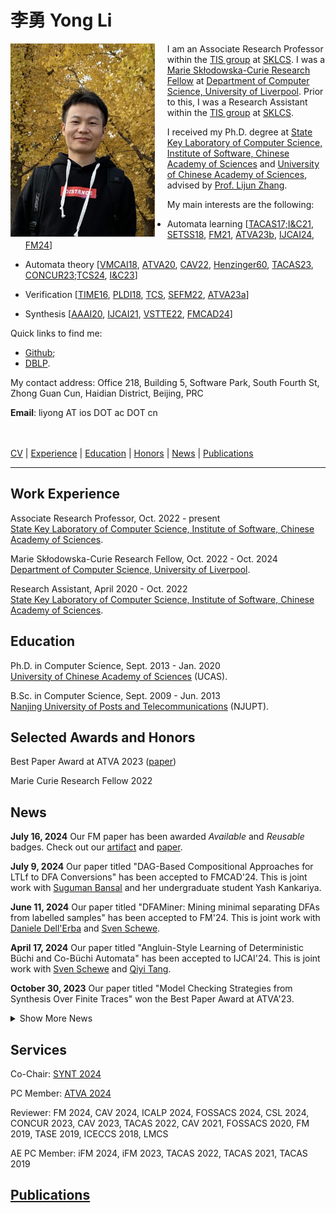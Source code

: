 # 李勇  Yong Li 

<div style="float:left; padding-right:20px;">
    <img src="./img/pic.jpg" alt="liyong" width="230.7" height="309.3">
</div>


I am an Associate Research Professor within the <a href="https://tis.ios.ac.cn/">TIS group</a> at <a href="http://lcs.ios.ac.cn/"> SKLCS</a>.
I was a <a href="https://marie-sklodowska-curie-actions.ec.europa.eu/">Marie Skłodowska-Curie Research Fellow</a> at <a href="https://www.liverpool.ac.uk/computer-science/">Department of Computer Science, University of Liverpool</a>.
Prior to this, I was a Research Assistant within the <a href="https://tis.ios.ac.cn/">TIS group</a> at <a href="http://lcs.ios.ac.cn/"> SKLCS</a>.

I received my Ph.D. degree at <a href="http://lcs.ios.ac.cn/">State Key Laboratory of Computer Science, Institute of Software, Chinese Academy of Sciences</a> and <a href="https://english.ucas.ac.cn">University of Chinese Academy of Sciences</a>, advised by <a href="https://iscasmc.ios.ac.cn/?page_id=148">Prof. Lijun Zhang</a>.

My main interests are the following:
+ Automata learning [[TACAS17;I&C21](https://tis.ios.ac.cn/roll/lib/exe/fetch.php?media=iandc.pdf), [SETSS18](https://link.springer.com/chapter/10.1007/978-3-030-17601-3_2), [FM21](./pdf/FM2021.pdf), [ATVA23b](./pdf/ATVA23b.pdf), [IJCAI24](./pdf/IJCAI24.pdf), [FM24](./pdf/FM2024.pdf)]

+ Automata theory [[VMCAI18](https://link.springer.com/chapter/10.1007/978-3-319-73721-8_15), [ATVA20](https://arxiv.org/abs/2007.02282), [CAV22](https://arxiv.org/abs/2206.13739), [Henzinger60](https://link.springer.com/chapter/10.1007/978-3-031-22337-2_9), [TACAS23](https://arxiv.org/abs/2301.01890), [CONCUR23;TCS24](https://arxiv.org/abs/2305.09966), [I&C23](https://arxiv.org/abs/2109.12828)]

+ Verification [[TIME16](https://arxiv.org/pdf/1606.08116v2), [PLDI18](https://ondrik.github.io/publications/pldi18-semidet-buchi-compl.pdf), [TCS](https://www.sciencedirect.com/science/article/pii/S030439752200425X), [SEFM22](https://link.springer.com/chapter/10.1007/978-3-031-17108-6_20), [ATVA23a](./pdf/ATVA2023a.pdf)]

+ Synthesis [[AAAI20](https://ojs.aaai.org/index.php/AAAI/article/view/6528), [IJCAI21](https://www.ijcai.org/proceedings/2021/570), [VSTTE22](https://link.springer.com/chapter/10.1007/978-3-031-25803-9_1), [FMCAD24](https://repositum.tuwien.at/handle/20.500.12708/200795)]


Quick links to find me:
+ <a href="https://github.com/liyong31">Github</a>;
+ <a href="https://dblp.org/pid/93/2334-31.html">DBLP</a>.

<p>My contact address: Office 218, Building 5, Software Park, South Fourth St, Zhong Guan Cun, Haidian District, Beijing, PRC</p>

**Email**: liyong AT ios DOT ac DOT cn

<br><br>
[CV](./pdf/cv.pdf) | [Experience](#work-experience) | [Education](#education)
| [Honors](#selected-awards-and-honors)  | [News](#news) | [Publications](#publications) 

---
## Work Experience

Associate Research Professor, Oct. 2022 - present <br/>
<a href="http://lcs.ios.ac.cn/">State Key Laboratory of Computer Science, Institute of Software, Chinese Academy of Sciences</a>.

Marie Skłodowska-Curie Research Fellow, Oct. 2022 - Oct. 2024 <br/>
<a href="https://www.liverpool.ac.uk/computer-science/">Department of Computer Science, University of Liverpool</a>.

Research Assistant, April 2020 - Oct. 2022 <br/>
<a href="http://lcs.ios.ac.cn/">State Key Laboratory of Computer Science, Institute of Software, Chinese Academy of Sciences</a>.


## Education

Ph.D. in Computer Science, Sept. 2013 - Jan. 2020 <br/>
<a href="https://english.ucas.ac.cn">University of Chinese Academy of Sciences</a> (UCAS).

B.Sc. in Computer Science, Sept. 2009 - Jun. 2013 <br/>
<a href="http://www.njupt.edu.cn/en/">Nanjing University of Posts and Telecommunications</a> (NJUPT).


## Selected Awards and Honors
<!-- Your honors content goes here -->
Best Paper Award at ATVA 2023 ([paper](./pdf/ATVA2023a.pdf))

Marie Curie Research Fellow 2022





## News
<!-- Your news content goes here -->
<!-- First 5 news items -->
**July 16, 2024**
Our FM paper has been awarded *Available* and *Reusable* badges. Check out our [artifact](https://zenodo.org/records/12528885) and [paper](pdf/FM2024.pdf).  

**July 9, 2024**
Our paper titled "DAG-Based Compositional Approaches for LTLf to DFA Conversions" has been accepted to FMCAD'24.
This is joint work with [Suguman Bansal](https://suguman.github.io/) and her undergraduate student Yash Kankariya.

**June 11, 2024**
Our paper titled "DFAMiner: Mining minimal separating DFAs from labelled samples" has been accepted to FM'24.
This is joint work with [Daniele Dell'Erba](https://cgi.csc.liv.ac.uk/~dde/) and [Sven Schewe](https://cgi.csc.liv.ac.uk/~sven/).

**April 17, 2024**
Our paper titled "Angluin-Style Learning of Deterministic Büchi and Co-Büchi Automata" has been accepted to IJCAI'24.
This is joint work with [Sven Schewe](https://cgi.csc.liv.ac.uk/~sven/) and [Qiyi Tang](https://sites.google.com/view/qiyitang/).

**October 30, 2023**
Our paper titled "Model Checking Strategies from Synthesis Over Finite Traces" won the Best Paper Award at ATVA'23.


<details>
  <summary>Show More News</summary>

  <p><strong>July 1, 2023</strong><br>
Two papers are accepted by ATVA'23:

 "On Strategies in Synthesis Over Finite Traces" with Suguman Bansal, Lucas Martinelli Tabajara, Moshe Vardi and Andrew Wells, <br>

  "A novel family of finite automata for recognizing and learning omega-regular languages" with Sven Schewe and Qiyi Tang. </p>


  <!-- Remaining news items -->
  <p><strong>June 29, 2023</strong><br>
Our tool [lisa](https://github.com/liyong31/lisa) has won the third place in the LTLf track at [SYNTCOMP 2023](http://www.syntcomp.org/)! </p>

  <p><strong>June 28, 2023</strong><br>
Paper titled ["Singly Exponential Translation of Alternating Weak Büchi Automata to Unambiguous Büchi Automata"](https://arxiv.org/pdf/2305.09966.pdf) accepted by CONCUR'23. 
This is joint work with Sven Schewe and Moshe Vardi.</p>

  <p><strong>December 23, 2022</strong><br>
  Paper titled "Modular Mix-and-Match Complementation of Büchi automata" accepted by TACAS'23.<br>
  This is joint work with Vojtěch Havlena, Ondřej Lengál, Barbora Šmahlíková, and Andrea Turrini.</p>

  <p><strong>September 6, 2022</strong><br>
  Paper titled "Compositional Safety LTL Synthesis" accepted by VSTTE'22.<br>
  This is joint work with Suguman Bansal, Giuseppe De Giacomo, Antonio Di Stasio, Moshe Y. Vardi, and Shufang Zhu.</p>

  <p><strong>August 1, 2022</strong><br>
  Excited to present joint work with Moshe on Büchi determinization at <a href="https://vardifest.github.io/">VardiFest</a> to celebrate the pioneering role of Moshe Vardi in many fields.<br>
  My slide deck is available <a href="./pdf/VardiFest-talk.pdf">here</a>.</p>

  <p><strong>July 8, 2022</strong><br>
  Paper titled "Synthesizing Ranking Functions for Loop Programs via SVM" accepted by Theoretical Computer Science Journal.<br>
  <a href="./pdf/Henzinger-60.pdf">This work</a> extends our ICFEM'19 paper by utilizing SVM to learn multiphase ranking functions.</p>

  <p><strong>June 6, 2022</strong><br>
  Check out our invited <a href="./pdf/Henzinger-60.pdf">paper</a> on Büchi complementation to Thomas Henzinger Festschrift - Conference celebrating his 60th birthday.</p>

  <p><strong>June 4, 2022</strong><br>
  Submission to CAV-AE 2022 awarded <a href="https://doi.org/10.5281/zenodo.6558928">Available</a> and Reusable badges.</p>

  <p><strong>May 1, 2022</strong><br>
  Paper titled "Divide-and-Conquer Determinization of Büchi Automata based on SCC Decomposition" accepted to CAV 2022. This is joint work with Andrea Turrini, Weizhi Feng, Moshe Vardi, and Lijun Zhang.</p>

  <!-- Add more news items as needed -->
</details>

## Services
Co-Chair: [SYNT 2024](https://synt2024.github.io/)

PC Member: [ATVA 2024](https://atva-conference.org/2024/)

Reviewer: FM 2024, CAV 2024, ICALP 2024, FOSSACS 2024, CSL 2024, 
CONCUR 2023, CAV 2023, TACAS 2022, CAV 2021,
FOSSACS 2020, FM 2019, TASE 2019, ICECCS 2018, LMCS

AE PC Member:  iFM 2024, iFM 2023, TACAS 2022, TACAS 2021, TACAS 2019

<!-- ## [CV](./pdf/cv.pdf) -->
## [Publications](./publications.md)
<!-- Your publications content goes here -->




